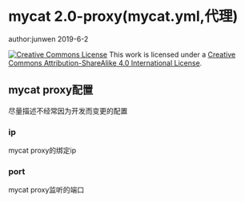 

# mycat 2.0-proxy(mycat.yml,代理)

author:junwen 2019-6-2

[![Creative Commons License](https://i.creativecommons.org/l/by-sa/4.0/88x31.png)](http://creativecommons.org/licenses/by-sa/4.0/)
This work is licensed under a [Creative Commons Attribution-ShareAlike 4.0 International License](http://creativecommons.org/licenses/by-sa/4.0/).

## mycat proxy配置

尽量描述不经常因为开发而变更的配置

### ip

mycat proxy的绑定ip

### port

mycat proxy监听的端口